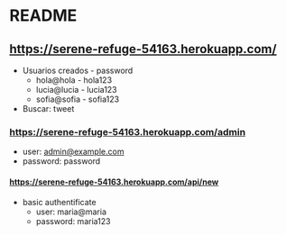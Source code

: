 # README

## https://serene-refuge-54163.herokuapp.com/
* Usuarios creados - password
    * hola@hola - hola123
    * lucia@lucia - lucia123
    * sofia@sofia - sofia123
* Buscar: tweet


### https://serene-refuge-54163.herokuapp.com/admin
* user: admin@example.com 
* password: password 

#### https://serene-refuge-54163.herokuapp.com/api/new
* basic authentificate
    * user: maria@maria
    * password: maria123